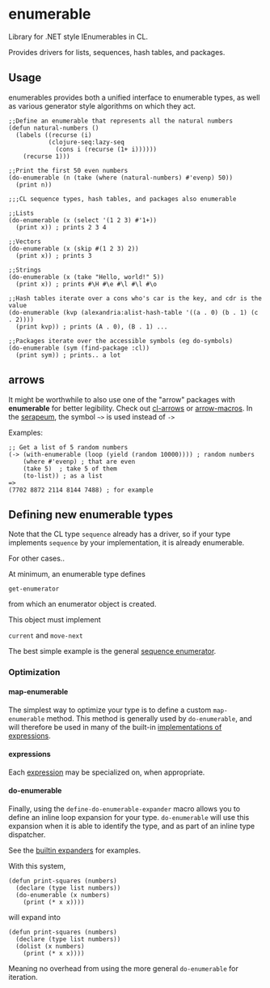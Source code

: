 # enumerable

Library for .NET style IEnumerables in CL.

Provides drivers for lists, sequences, hash tables, and packages.

## Usage

enumerables provides both a unified interface to enumerable types, as well as
various generator style algorithms on which they act.

``` common-lisp
;;Define an enumerable that represents all the natural numbers
(defun natural-numbers ()
  (labels ((recurse (i)
           (clojure-seq:lazy-seq
             (cons i (recurse (1+ i))))))
    (recurse 1)))

;;Print the first 50 even numbers
(do-enumerable (n (take (where (natural-numbers) #'evenp) 50))
  (print n))

;;;CL sequence types, hash tables, and packages also enumerable

;;Lists
(do-enumerable (x (select '(1 2 3) #'1+))
  (print x)) ; prints 2 3 4

;;Vectors
(do-enumerable (x (skip #(1 2 3) 2))
  (print x)) ; prints 3

;;Strings
(do-enumerable (x (take "Hello, world!" 5))
  (print x)) ; prints #\H #\e #\l #\l #\o

;;Hash tables iterate over a cons who's car is the key, and cdr is the value
(do-enumerable (kvp (alexandria:alist-hash-table '((a . 0) (b . 1) (c . 2))))
  (print kvp)) ; prints (A . 0), (B . 1) ...

;;Packages iterate over the accessible symbols (eg do-symbols)
(do-enumerable (sym (find-package :cl))
  (print sym)) ; prints.. a lot
```

## arrows

It might be worthwhile to also use one of the "arrow" packages with **enumerable**
for better legibility. Check out [cl-arrows](https://github.com/nightfly19/cl-arrows) or
[arrow-macros](https://github.com/hipeta/arrow-macros).
In the [serapeum](https://github.com/TBRSS/serapeum), the symbol `~>` is used instead of `->`

Examples:

``` common-lisp
;; Get a list of 5 random numbers
(-> (with-enumerable (loop (yield (random 10000)))) ; random numbers
    (where #'evenp) ; that are even
    (take 5)  ; take 5 of them
    (to-list)) ; as a list
=>
(7702 8872 2114 8144 7488) ; for example
```

## Defining new enumerable types

Note that the CL type `sequence` already has a driver, so if your type
implements `sequence` by your implementation, it is already enumerable.

For other cases..

At minimum, an enumerable type defines

`get-enumerator`

from which an enumerator object is created.

This object must implement

`current` and `move-next`

The best simple example is the general [sequence enumerator](src/drivers/enumerable-sequence.lisp).

### Optimization

#### map-enumerable

The simplest way to optimize your type is to define a custom `map-enumerable` method.
This method is generally used by `do-enumerable`, and will therefore be used in many of
the built-in [implementations of expressions](src/drivers/enumerable-generic.lisp).

#### expressions

Each [expression](src/expressions.lisp) may be specialized on, when appropriate.

#### do-enumerable

Finally, using the `define-do-enumerable-expander` macro allows you to define an inline
loop expansion for your type. `do-enumerable` will use this expansion when it is able to identify
the type, and as part of an inline type dispatcher.

See the [builtin expanders](src/builtin-expanders.lisp) for examples.

With this system,

``` common-lisp
(defun print-squares (numbers)
  (declare (type list numbers))
  (do-enumerable (x numbers)
    (print (* x x))))
```

will expand into

``` common-lisp
(defun print-squares (numbers)
  (declare (type list numbers))
  (dolist (x numbers)
    (print (* x x))))
```

Meaning no overhead from using the more general `do-enumerable` for iteration.
